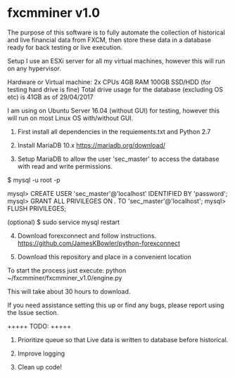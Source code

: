 # fxcmminer v1.0

The purpose of this software is to fully automate the collection of historical and live financial data from FXCM, then store these data in a database ready for back testing or live execution.

Setup
I use an ESXi server for all my virtual machines, however this will run on any hypervisor.

Hardware or Virtual machine:
2x CPUs
4GB RAM
100GB SSD/HDD (for testing hard drive is fine)
Total drive usage for the database (excluding OS etc) is 41GB as of 29/04/2017

I am using on Ubuntu Server 16.04 (without GUI) for testing, however this will run on most Linux OS with/without GUI.

1. First install all dependencies in the requiements.txt and Python 2.7

2. Install MariaDB 10.x
https://mariadb.org/download/

3. Setup MariaDB to allow the user 'sec_master' to access the database with read and write permissions.

$ mysql -u root -p

mysql> CREATE USER 'sec_master'@'localhost' IDENTIFIED BY 'password';
mysql> GRANT ALL PRIVILEGES ON *.* TO 'sec_master'@'localhost';
mysql> FLUSH PRIVILEGES;

(optional)
$ sudo service mysql restart

4. Download forexconnect and follow instructions. 
https://github.com/JamesKBowler/python-forexconnect

5. Download this repository and place in a convenient location

To start the process just execute:
python ~/fxcmminer/fxcmminer_v1.0/engine.py

This will take about 30 hours to download.

If you need assistance setting this up or find any bugs, please report using the Issue section.

+++++
TODO:
+++++

1. Prioritize queue so that Live data is written to database before historical.

2. Improve logging

2. Clean up code!

